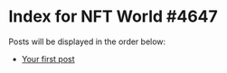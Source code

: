 # Index for NFT World #4647
Posts will be displayed in the order below:

- [Your first post](./001-first.md)

